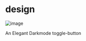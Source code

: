 # design
![image](https://user-images.githubusercontent.com/76434746/230880894-cb1772c8-1f42-45f5-86d4-7a25ceab37ce.png)

An Elegant Darkmode toggle-button
